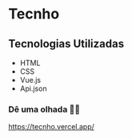 # Tecnho

## Tecnologias Utilizadas
<ul>
<li>HTML</li>
<li>CSS</li>
<li>Vue.js</li>
<li>Api.json</li>
</ul>

### Dê uma olhada 🙂🙂
https://tecnho.vercel.app/
